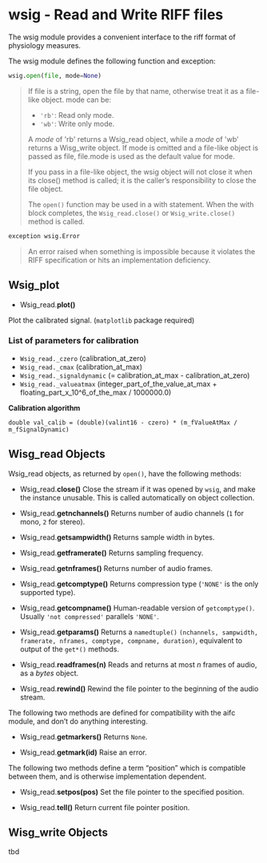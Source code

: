 # wsig - Read and Write RIFF files

The wsig module provides a convenient interface to the riff format of physiology measures. 

The wsig module defines the following function and exception:
```python
wsig.open(file, mode=None)
```
> If file is a string, open the file by that name, otherwise treat it as a file-like object. mode can be:
> * `'rb'`: Read only mode.
> * `'wb'`: Write only mode.
> 
> A *mode* of 'rb' returns a Wsig_read object, while a *mode* of 'wb' returns a Wisg_write object. If mode is omitted and a file-like object is passed as file, file.mode is used as the default value for mode.
>
> If you pass in a file-like object, the wsig object will not close it when its close() method is called; it is the caller’s responsibility to close the file object.
> 
> The `open()` function may be used in a with statement. When the with block completes, the `Wsig_read.close()` or `Wsig_write.close()` method is called.

```python
exception wsig.Error
```
> An error raised when something is impossible because it violates the RIFF specification or hits an implementation deficiency.

## Wsig_plot
* Wsig_read.**plot()**

Plot the calibrated signal. (`matplotlib` package required)

### List of parameters for calibration
* `Wsig_read._czero` (calibration_at_zero)
* `Wsig_read._cmax` (calibration_at_max)
* `Wsig_read._signaldynamic` (= calibration_at_max - calibration_at_zero)
* `Wsig_read._valueatmax` (integer_part_of_the_value_at_max + floating_part_x_10^6_of_the_max / 1000000.0)

**Calibration algorithm**
```
double val_calib = (double)(valint16 - czero) * (m_fValueAtMax / m_fSignalDynamic)
```

## Wisg_read Objects
Wsig_read objects, as returned by `open()`, have the following methods:

* Wsig_read.**close()**
Close the stream if it was opened by `wsig`, and make the instance unusable. This is called automatically on object collection.

* Wsig_read.**getnchannels()**
Returns number of audio channels (`1` for mono, `2` for stereo).

* Wsig_read.**getsampwidth()**
Returns sample width in bytes.

* Wsig_read.**getframerate()**
Returns sampling frequency.

* Wsig_read.**getnframes()**
Returns number of audio frames.

* Wsig_read.**getcomptype()**
Returns compression type (`'NONE'` is the only supported type).

* Wsig_read.**getcompname()**
Human-readable version of `getcomptype()`. Usually `'not compressed'` parallels `'NONE'`.

* Wsig_read.**getparams()**
Returns a `namedtuple()` `(nchannels, sampwidth, framerate, nframes, comptype, compname, duration)`, equivalent to output of the `get*()` methods.

* Wsig_read.**readframes(n)**
Reads and returns at most *n* frames of audio, as a *bytes* object.

* Wsig_read.**rewind()**
Rewind the file pointer to the beginning of the audio stream.

The following two methods are defined for compatibility with the aifc module, and don’t do anything interesting.

* Wsig_read.**getmarkers()**
Returns `None`.

* Wsig_read.**getmark(id)**
Raise an error.

The following two methods define a term “position” which is compatible between them, and is otherwise implementation dependent.

* Wsig_read.**setpos(pos)**
Set the file pointer to the specified position.

* Wsig_read.**tell()**
Return current file pointer position.

## Wisg_write Objects
tbd

